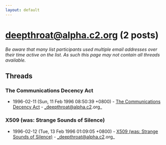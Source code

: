 ```yaml
---
layout: default
---
```


# deepthroat@alpha.c2.org (2 posts)

_Be aware that many list participants used multiple email addresses over their time active on the list. As such this page may not contain all threads available._

## Threads

### The Communications Decency Act
+ 1996-02-11 (Sun, 11 Feb 1996 08:50:39 +0800) - [The Communications Decency Act](/archive/1996/02/28532a6b5d50ddaed0870afcab46037d6337ee400a71983eb279d0bac91501c7) - _deepthroat@alpha.c2.org_

### X509 (was: Strange Sounds of Silence)
+ 1996-02-12 (Tue, 13 Feb 1996 01:09:05 +0800) - [X509 (was: Strange Sounds of Silence)](/archive/1996/02/bcf3b9f069b81f4f1a2a92ff8bfe9708afab4f5e3cc98f641ec13c774063e6d6) - _deepthroat@alpha.c2.org_

